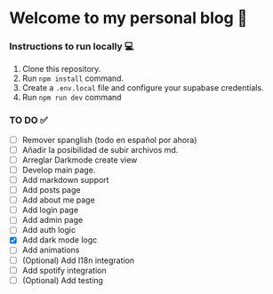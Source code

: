 # Welcome to my personal blog 🙂
### Instructions to run locally 💻

1. Clone this repository.
2. Run `npm install` command.
3. Create a `.env.local` file and configure your supabase credentials.
4. Run `npm run dev` command

### TO DO ✅

- [ ] Remover spanglish (todo en español por ahora)
- [ ] Añadir la posibilidad de subir archivos md.
- [ ] Arreglar Darkmode create view
- [ ] Develop main page.
- [ ] Add markdown support
- [ ] Add posts page
- [ ] Add about me page
- [ ] Add login page
- [ ] Add admin page
- [ ] Add auth logic
- [x] Add dark mode logc
- [ ] Add animations
- [ ] (Optional) Add I18n integration
- [ ] Add spotify integration
- [ ] (Optional) Add testing
